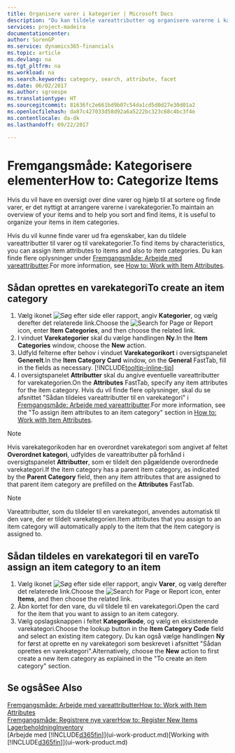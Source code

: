 ```yaml
---
title: Organisere varer i kategorier | Microsoft Docs
description: "Du kan tildele vareattributter og organisere varerne i kategorier for at gøre det nemmere at søge efter og finde varer."
services: project-madeira
documentationcenter: 
author: SorenGP
ms.service: dynamics365-financials
ms.topic: article
ms.devlang: na
ms.tgt_pltfrm: na
ms.workload: na
ms.search.keywords: category, search, attribute, facet
ms.date: 06/02/2017
ms.author: sgroespe
ms.translationtype: HT
ms.sourcegitcommit: 81636fc2e661bd9b07c54da1cd5d0d27e30d01a2
ms.openlocfilehash: da87c427033d58d92a6a5222bc323c68c4bc3f4e
ms.contentlocale: da-dk
ms.lasthandoff: 09/22/2017

---
```

# <a name="how-to-categorize-items"></a><span data-ttu-id="35848-103">Fremgangsmåde: Kategorisere elementer</span><span class="sxs-lookup"><span data-stu-id="35848-103">How to: Categorize Items</span></span>
<span data-ttu-id="35848-104">Hvis du vil have en oversigt over dine varer og hjælp til at sortere og finde varer, er det nyttigt at arrangere varerne i varekategorier.</span><span class="sxs-lookup"><span data-stu-id="35848-104">To maintain an overview of your items and to help you sort and find items, it is useful to organize your items in item categories.</span></span>

<span data-ttu-id="35848-105">Hvis du vil kunne finde varer ud fra egenskaber, kan du tildele vareattributter til varer og til varekategorier.</span><span class="sxs-lookup"><span data-stu-id="35848-105">To find items by characteristics, you can assign item attributes to items and also to item categories.</span></span> <span data-ttu-id="35848-106">Du kan finde flere oplysninger under [Fremgangsmåde: Arbejde med vareattributter](inventory-how-work-item-attributes.md).</span><span class="sxs-lookup"><span data-stu-id="35848-106">For more information, see [How to: Work with Item Attributes](inventory-how-work-item-attributes.md).</span></span>

## <a name="to-create-an-item-category"></a><span data-ttu-id="35848-107">Sådan oprettes en varekategori</span><span class="sxs-lookup"><span data-stu-id="35848-107">To create an item category</span></span>
1. <span data-ttu-id="35848-108">Vælg ikonet ![Søg efter side eller rapport](media/ui-search/search_small.png "Ikonet Søg efter side eller rapport"), angiv **Kategorier**, og vælg derefter det relaterede link.</span><span class="sxs-lookup"><span data-stu-id="35848-108">Choose the ![Search for Page or Report](media/ui-search/search_small.png "Search for Page or Report icon") icon, enter **Item Categories**, and then choose the related link.</span></span>
2. <span data-ttu-id="35848-109">I vinduet **Varekategorier** skal du vælge handlingen **Ny**.</span><span class="sxs-lookup"><span data-stu-id="35848-109">In the **Item Categories** window, choose the **New** action.</span></span>
3. <span data-ttu-id="35848-110">Udfyld felterne efter behov i vinduet **Varekategorikort** i oversigtspanelet **Generelt**.</span><span class="sxs-lookup"><span data-stu-id="35848-110">In the **Item Category Card** window, on the **General** FastTab, fill in the fields as necessary.</span></span> [!INCLUDE[tooltip-inline-tip](includes/tooltip-inline-tip_md.md)]
4. <span data-ttu-id="35848-111">I oversigtspanelet **Attributter** skal du angive eventuelle vareattributter for varekategorien.</span><span class="sxs-lookup"><span data-stu-id="35848-111">On the **Attributes** FastTab, specify any item attributes for the item category.</span></span> <span data-ttu-id="35848-112">Hvis du vil finde flere oplysninger, skal du se afsnittet "Sådan tildeles vareattributter til en varekategori" i [Fremgangsmåde: Arbejde med vareattributter](inventory-how-work-item-attributes.md).</span><span class="sxs-lookup"><span data-stu-id="35848-112">For more information, see the "To assign item attributes to an item category" section in [How to: Work with Item Attributes](inventory-how-work-item-attributes.md).</span></span>

> [!NOTE]  
>   <span data-ttu-id="35848-113">Hvis varekategorikoden har en overordnet varekategori som angivet af feltet **Overordnet kategori**, udfyldes de vareattributter på forhånd i oversigtspanelet **Attributter**, som er tildelt den pågældende overordnede varekategori.</span><span class="sxs-lookup"><span data-stu-id="35848-113">If the item category has a parent item category, as indicated by the **Parent Category** field, then any item attributes that are assigned to that parent item category are prefilled on the **Attributes** FastTab.</span></span>

> [!NOTE]  
>   <span data-ttu-id="35848-114">Vareattributter, som du tildeler til en varekategori, anvendes automatisk til den vare, der er tildelt varekategorien.</span><span class="sxs-lookup"><span data-stu-id="35848-114">Item attributes that you assign to an item category will automatically apply to the item that the item category is assigned to.</span></span>

## <a name="to-assign-an-item-category-to-an-item"></a><span data-ttu-id="35848-115">Sådan tildeles en varekategori til en vare</span><span class="sxs-lookup"><span data-stu-id="35848-115">To assign an item category to an item</span></span>
1. <span data-ttu-id="35848-116">Vælg ikonet ![Søg efter side eller rapport](media/ui-search/search_small.png "Ikonet Søg efter side eller rapport"), angiv **Varer**, og vælg derefter det relaterede link.</span><span class="sxs-lookup"><span data-stu-id="35848-116">Choose the ![Search for Page or Report](media/ui-search/search_small.png "Search for Page or Report icon") icon, enter **Items**, and then choose the related link.</span></span>
2. <span data-ttu-id="35848-117">Åbn kortet for den vare, du vil tildele til en varekategori.</span><span class="sxs-lookup"><span data-stu-id="35848-117">Open the card for the item that you want to assign to an item category.</span></span>
3. <span data-ttu-id="35848-118">Vælg opslagsknappen i feltet **Kategorikode**, og vælg en eksisterende varekategori.</span><span class="sxs-lookup"><span data-stu-id="35848-118">Choose the lookup button in the **Item Category Code** field and select an existing item category.</span></span> <span data-ttu-id="35848-119">Du kan også vælge handlingen **Ny** for først at oprette en ny varekategori som beskrevet i afsnittet "Sådan oprettes en varekategori".</span><span class="sxs-lookup"><span data-stu-id="35848-119">Alternatively, choose the **New** action to first create a new item category as explained in the "To create an item category" section.</span></span>

## <a name="see-also"></a><span data-ttu-id="35848-120">Se også</span><span class="sxs-lookup"><span data-stu-id="35848-120">See Also</span></span>
[<span data-ttu-id="35848-121">Fremgangsmåde: Arbejde med vareattributter</span><span class="sxs-lookup"><span data-stu-id="35848-121">How to: Work with Item Attributes</span></span>](inventory-how-work-item-attributes.md)  
[<span data-ttu-id="35848-122">Fremgangsmåde: Registrere nye varer</span><span class="sxs-lookup"><span data-stu-id="35848-122">How to: Register New Items</span></span>](inventory-how-register-new-items.md)  
[<span data-ttu-id="35848-123">Lagerbeholdning</span><span class="sxs-lookup"><span data-stu-id="35848-123">Inventory</span></span>](inventory-manage-inventory.md)  
<span data-ttu-id="35848-124">[Arbejde med [!INCLUDE[d365fin](includes/d365fin_md.md)]](ui-work-product.md)</span><span class="sxs-lookup"><span data-stu-id="35848-124">[Working with [!INCLUDE[d365fin](includes/d365fin_md.md)]](ui-work-product.md)</span></span>

